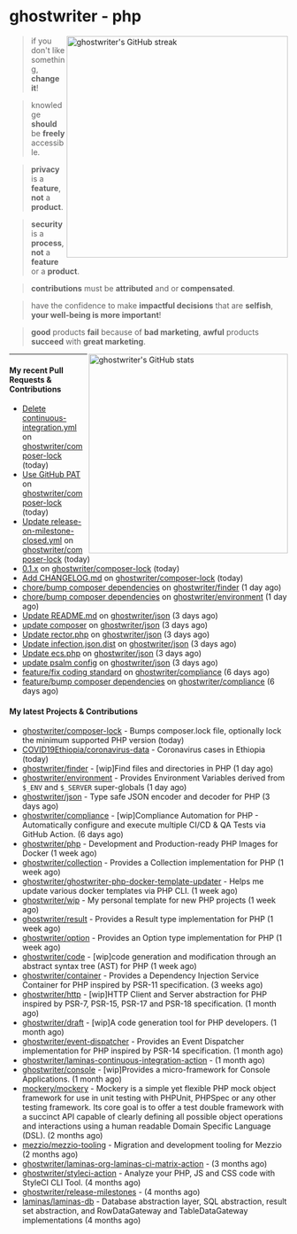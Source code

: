 # ghostwriter - php

<img alt="ghostwriter's GitHub streak" width="400px" align="right" src="https://github-readme-streak-stats.herokuapp.com/?cache_seconds=1800&user=ghostwriter">

> if you don't like something, **change it**!

> knowledge **should** be **freely** accessible.

> **privacy** is a **feature**, **not** a **product**.

> **security** is a **process**, **not** a **feature** or a **product**.

> **contributions** must be **attributed** and or **compensated**.

> have the confidence to make **impactful decisions** that are **selfish**, **your well-being is more important**!

> **good** products **fail** because of **bad marketing**, **awful** products **succeed** with **great marketing**.

<img alt="ghostwriter's GitHub stats" width="360px" align="right" src="https://github-readme-stats.vercel.app/api?cache_seconds=1800&username=ghostwriter&show_icons=true&count_private=true&hide_title=true&hide_rank=true&icon_color=333">

---

#### My recent Pull Requests & Contributions

- [Delete continuous-integration.yml](https://github.com/ghostwriter/composer-lock/pull/18) on [ghostwriter/composer-lock](https://github.com/ghostwriter/composer-lock) (today)
- [Use GitHub PAT](https://github.com/ghostwriter/composer-lock/pull/16) on [ghostwriter/composer-lock](https://github.com/ghostwriter/composer-lock) (today)
- [Update release-on-milestone-closed.yml](https://github.com/ghostwriter/composer-lock/pull/14) on [ghostwriter/composer-lock](https://github.com/ghostwriter/composer-lock) (today)
- [0.1.x](https://github.com/ghostwriter/composer-lock/pull/13) on [ghostwriter/composer-lock](https://github.com/ghostwriter/composer-lock) (today)
- [Add CHANGELOG.md](https://github.com/ghostwriter/composer-lock/pull/12) on [ghostwriter/composer-lock](https://github.com/ghostwriter/composer-lock) (today)
- [chore/bump composer dependencies](https://github.com/ghostwriter/finder/pull/1) on [ghostwriter/finder](https://github.com/ghostwriter/finder) (1 day ago)
- [chore/bump composer dependencies](https://github.com/ghostwriter/environment/pull/7) on [ghostwriter/environment](https://github.com/ghostwriter/environment) (1 day ago)
- [Update README.md](https://github.com/ghostwriter/json/pull/7) on [ghostwriter/json](https://github.com/ghostwriter/json) (3 days ago)
- [update composer](https://github.com/ghostwriter/json/pull/6) on [ghostwriter/json](https://github.com/ghostwriter/json) (3 days ago)
- [Update rector.php](https://github.com/ghostwriter/json/pull/5) on [ghostwriter/json](https://github.com/ghostwriter/json) (3 days ago)
- [Update infection.json.dist](https://github.com/ghostwriter/json/pull/4) on [ghostwriter/json](https://github.com/ghostwriter/json) (3 days ago)
- [Update ecs.php](https://github.com/ghostwriter/json/pull/3) on [ghostwriter/json](https://github.com/ghostwriter/json) (3 days ago)
- [update psalm config](https://github.com/ghostwriter/json/pull/2) on [ghostwriter/json](https://github.com/ghostwriter/json) (3 days ago)
- [feature/fix coding standard](https://github.com/ghostwriter/compliance/pull/15) on [ghostwriter/compliance](https://github.com/ghostwriter/compliance) (6 days ago)
- [feature/bump composer dependencies](https://github.com/ghostwriter/compliance/pull/14) on [ghostwriter/compliance](https://github.com/ghostwriter/compliance) (6 days ago)

#### My latest Projects & Contributions

- [ghostwriter/composer-lock](https://github.com/ghostwriter/composer-lock) - Bumps composer.lock file, optionally lock the minimum supported PHP version (today)
- [COVID19Ethiopia/coronavirus-data](https://github.com/COVID19Ethiopia/coronavirus-data) - Coronavirus cases in Ethiopia (today)
- [ghostwriter/finder](https://github.com/ghostwriter/finder) - [wip]Find files and directories in PHP (1 day ago)
- [ghostwriter/environment](https://github.com/ghostwriter/environment) - Provides Environment Variables derived from `$_ENV` and `$_SERVER` super-globals (1 day ago)
- [ghostwriter/json](https://github.com/ghostwriter/json) - Type safe JSON encoder and decoder for PHP (3 days ago)
- [ghostwriter/compliance](https://github.com/ghostwriter/compliance) - [wip]Compliance Automation for PHP - Automatically configure and execute multiple CI/CD &amp; QA Tests via GitHub Action. (6 days ago)
- [ghostwriter/php](https://github.com/ghostwriter/php) - Development and Production-ready PHP Images for Docker (1 week ago)
- [ghostwriter/collection](https://github.com/ghostwriter/collection) - Provides a Collection implementation for PHP (1 week ago)
- [ghostwriter/ghostwriter-php-docker-template-updater](https://github.com/ghostwriter/ghostwriter-php-docker-template-updater) - Helps me update various docker templates via PHP CLI. (1 week ago)
- [ghostwriter/wip](https://github.com/ghostwriter/wip) - My personal template for new PHP projects (1 week ago)
- [ghostwriter/result](https://github.com/ghostwriter/result) - Provides a Result type implementation for PHP (1 week ago)
- [ghostwriter/option](https://github.com/ghostwriter/option) - Provides an Option type implementation for PHP (1 week ago)
- [ghostwriter/code](https://github.com/ghostwriter/code) - [wip]code generation and modification through an abstract syntax tree (AST) for PHP (1 week ago)
- [ghostwriter/container](https://github.com/ghostwriter/container) - Provides a Dependency Injection Service Container for PHP inspired by PSR-11 specification. (3 weeks ago)
- [ghostwriter/http](https://github.com/ghostwriter/http) - [wip]HTTP Client and Server abstraction for PHP inspired by PSR-7, PSR-15, PSR-17 and PSR-18 specification. (1 month ago)
- [ghostwriter/draft](https://github.com/ghostwriter/draft) - [wip]A code generation tool for PHP developers. (1 month ago)
- [ghostwriter/event-dispatcher](https://github.com/ghostwriter/event-dispatcher) - Provides an Event Dispatcher implementation for PHP inspired by PSR-14 specification. (1 month ago)
- [ghostwriter/laminas-continuous-integration-action](https://github.com/ghostwriter/laminas-continuous-integration-action) -  (1 month ago)
- [ghostwriter/console](https://github.com/ghostwriter/console) - [wip]Provides a micro-framework for Console Applications. (1 month ago)
- [mockery/mockery](https://github.com/mockery/mockery) - Mockery is a simple yet flexible PHP mock object framework for use in unit testing with PHPUnit, PHPSpec or any other testing framework. Its core goal is to offer a test double framework with a succinct API capable of clearly defining all possible object operations and interactions using a human readable Domain Specific Language (DSL). (2 months ago)
- [mezzio/mezzio-tooling](https://github.com/mezzio/mezzio-tooling) - Migration and development tooling for Mezzio (2 months ago)
- [ghostwriter/laminas-org-laminas-ci-matrix-action](https://github.com/ghostwriter/laminas-org-laminas-ci-matrix-action) -  (3 months ago)
- [ghostwriter/styleci-action](https://github.com/ghostwriter/styleci-action) - Analyze your PHP, JS and CSS code with StyleCI CLI Tool. (4 months ago)
- [ghostwriter/release-milestones](https://github.com/ghostwriter/release-milestones) -  (4 months ago)
- [laminas/laminas-db](https://github.com/laminas/laminas-db) - Database abstraction layer, SQL abstraction, result set abstraction, and RowDataGateway and TableDataGateway implementations (4 months ago)
